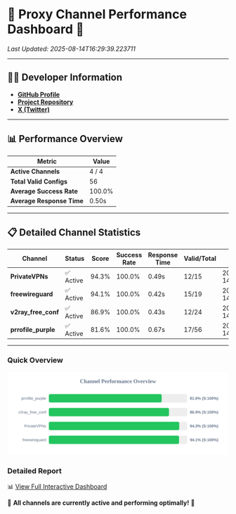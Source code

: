 # 🌟 Proxy Channel Performance Dashboard 🌟

_Last Updated: 2025-08-14T16:29:39.223711_

---

## 👩‍💻 Developer Information

- **[GitHub Profile](https://github.com/4n0nymou3)**  
- **[Project Repository](https://github.com/4n0nymou3/multi-proxy-config-fetcher)**  
- **[X (Twitter)](https://x.com/4n0nymou3)**  

---

## 📊 Performance Overview

| Metric                | Value       |
|-----------------------|-------------|
| **Active Channels**   | 4 / 4       |
| **Total Valid Configs** | 56          |
| **Average Success Rate** | 100.0%      |
| **Average Response Time** | 0.50s       |

---

## 📋 Detailed Channel Statistics

| Channel          | Status     | Score  | Success Rate | Response Time | Valid/Total | Last Success               |
|------------------|------------|--------|--------------|---------------|-------------|----------------------------|
| **PrivateVPNs**  | ✅ Active  | 94.3%  | 100.0% | 0.49s         | 12/15       | 2025-08-14T16:29:38.776526 |
| **freewireguard**  | ✅ Active  | 94.1%  | 100.0% | 0.42s         | 15/19       | 2025-08-14T16:29:39.221871 |
| **v2ray_free_conf**  | ✅ Active  | 86.9%  | 100.0% | 0.43s         | 12/24       | 2025-08-14T16:29:38.244005 |
| **prrofile_purple**  | ✅ Active  | 81.6%  | 100.0% | 0.67s         | 17/56       | 2025-08-14T16:29:37.776789 |

---

### Quick Overview
<div align="center">
  <a href="https://raw.githubusercontent.com/nullluser/NullRepo/refs/heads/main/assets/channel_stats_chart.svg">
    <img src="https://raw.githubusercontent.com/nullluser/NullRepo/refs/heads/main/assets/channel_stats_chart.svg" alt="Source Performance Statistics" width="800">
  </a>
</div>

### Detailed Report
📊 [View Full Interactive Dashboard](https://htmlpreview.github.io/?https://github.com/nullluser/NullRepo/blob/main/assets/performance_report.html)

🎉 **All channels are currently active and performing optimally!** 🎉
